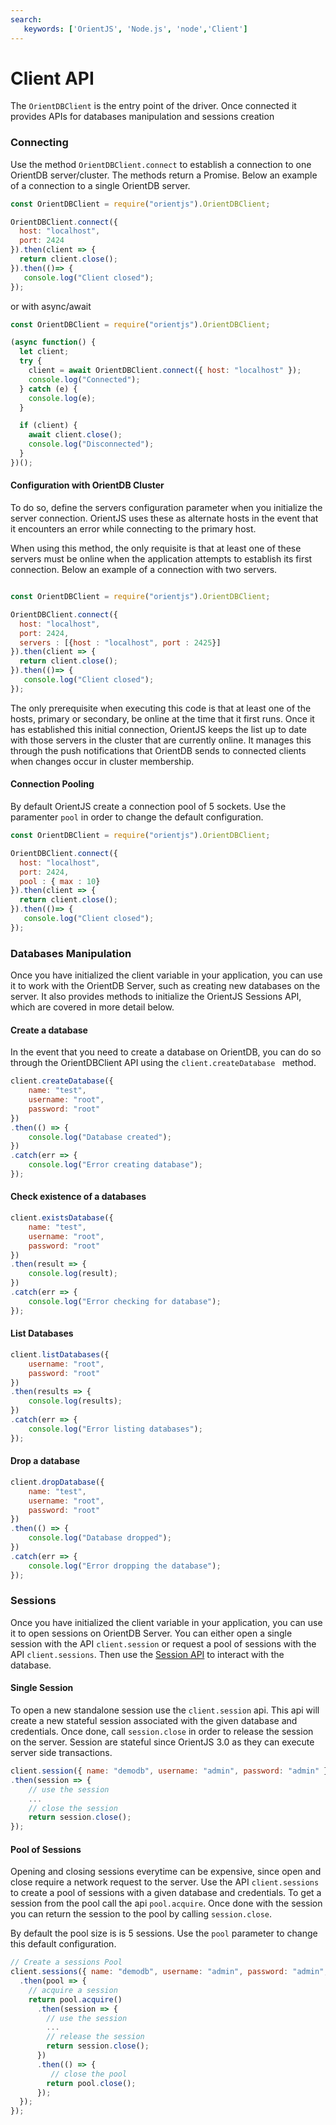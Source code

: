 ```yaml
---
search:
   keywords: ['OrientJS', 'Node.js', 'node','Client']
---
```



# Client API

The `OrientDBClient` is the entry point of the driver. Once connected it provides APIs for databases manipulation and sessions creation

### Connecting

Use the method `OrientDBClient.connect` to establish a connection to one OrientDB server/cluster. The methods return a Promise. Below an example of a connection to a single OrientDB server. 

```js
const OrientDBClient = require("orientjs").OrientDBClient;

OrientDBClient.connect({
  host: "localhost",
  port: 2424
}).then(client => {
  return client.close();
}).then(()=> {
   console.log("Client closed");
});
```

or with async/await

```js
const OrientDBClient = require("orientjs").OrientDBClient;

(async function() {
  let client;
  try {
    client = await OrientDBClient.connect({ host: "localhost" });
    console.log("Connected");
  } catch (e) {
    console.log(e);
  }

  if (client) {
    await client.close();
    console.log("Disconnected");
  }
})();
```

#### Configuration with OrientDB Cluster

To do so, define the servers configuration parameter when you initialize the server connection. OrientJS uses these as alternate hosts in the event that it encounters an error while connecting to the primary host.

When using this method, the only requisite is that at least one of these servers must be online when the application attempts to establish its first connection. Below an example of a connection with two servers.

```js

const OrientDBClient = require("orientjs").OrientDBClient;

OrientDBClient.connect({
  host: "localhost",
  port: 2424,
  servers : [{host : "localhost", port : 2425}]
}).then(client => {
  return client.close();
}).then(()=> {
   console.log("Client closed");
});

```


The only prerequisite when executing this code is that at least one of the hosts, primary or secondary, be online at the time that it first runs. Once it has established this initial connection, OrientJS keeps the list up to date with those servers in the cluster that are currently online. It manages this through the push notifications that OrientDB sends to connected clients when changes occur in cluster membership.


#### Connection Pooling

By default OrientJS create a connection pool of 5 sockets. Use the paramenter `pool` in order to change the default configuration.

```js
const OrientDBClient = require("orientjs").OrientDBClient;

OrientDBClient.connect({
  host: "localhost",
  port: 2424,
  pool : { max : 10}
}).then(client => {
  return client.close();
}).then(()=> {
   console.log("Client closed");
});
```

### Databases Manipulation

Once you have initialized the client variable in your application, you can use it to work with the OrientDB Server, such as creating new databases on the server. It also provides methods to initialize the OrientJS Sessions API, which are covered in more detail below.


#### Create a database

In the event that you need to create a database on OrientDB, you can do so through the OrientDBClient API using the `client.createDatabase ` method.

```js
client.createDatabase({
	name: "test",
	username: "root",
	password: "root"
})
.then(() => {
	console.log("Database created");
})
.catch(err => {
	console.log("Error creating database");
});
```

#### Check existence of a databases

```js
client.existsDatabase({
	name: "test",
	username: "root",
	password: "root"
})
.then(result => {
	console.log(result);
})
.catch(err => {
	console.log("Error checking for database");
});
```

#### List Databases

```js
client.listDatabases({
	username: "root",
	password: "root"
})
.then(results => {
	console.log(results);
})
.catch(err => {
	console.log("Error listing databases");
});
```

#### Drop a database


```js
client.dropDatabase({
	name: "test",
	username: "root",
	password: "root"
})
.then(() => {
	console.log("Database dropped");
})
.catch(err => {
	console.log("Error dropping the database");
});
```

### Sessions

Once you have initialized the client variable in your application, you can use it to open sessions on OrientDB Server. 
You can either open a single session with the API `client.session` or request a pool of sessions with the API `client.sessions`. 
Then use the [Session API](Session.md) to interact with the database.

#### Single Session

To open a new standalone session use the `client.session` api. This api will create a new stateful session associated with the given database and credentials. Once done, call `session.close` in order to release the session on the server. Session are stateful since OrientJS 3.0 as they can execute server side transactions.



```js
client.session({ name: "demodb", username: "admin", password: "admin" })
.then(session => {
	// use the session
	... 
	// close the session
	return session.close();
});
```



#### Pool of Sessions

Opening and closing sessions everytime can be expensive, since open and close require a network request to the server. Use the API `client.sessions` to create a pool of sessions with a given database and credentials. To get a session from the pool call the api `pool.acquire`. Once done with the session you can return the session to the pool by calling `session.close`.

By default the pool size is is 5 sessions. Use the `pool` parameter to change this default configuration.


```js
// Create a sessions Pool
client.sessions({ name: "demodb", username: "admin", password: "admin", pool: { max: 10} })
  .then(pool => {
    // acquire a session
    return pool.acquire()
      .then(session => {
        // use the session
        ...
        // release the session
        return session.close();
      })
      .then(() => {
      	 // close the pool
        return pool.close();
      });
  });
});
```



